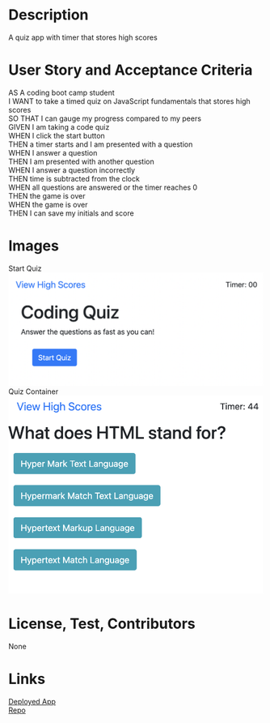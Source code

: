# Description
A quiz app with timer that stores high scores

# User Story and Acceptance Criteria
AS A coding boot camp student <br>
I WANT to take a timed quiz on JavaScript fundamentals that stores high scores <br>
SO THAT I can gauge my progress compared to my peers
<br>
GIVEN I am taking a code quiz <br>
WHEN I click the start button <br>
THEN a timer starts and I am presented with a question <br>
WHEN I answer a question <br>
THEN I am presented with another question <br>
WHEN I answer a question incorrectly <br>
THEN time is subtracted from the clock <br>
WHEN all questions are answered or the timer reaches 0 <br>
THEN the game is over <br>
WHEN the game is over <br>
THEN I can save my initials and score 

# Images 
Start Quiz
<img src="assets/imgs for readme/Screen Shot 2022-02-21 at 13.03.03.png">
<br>
Quiz Container
<img src="assets/imgs for readme/Screen Shot 2022-02-21 at 13.12.05.png">

# License, Test, Contributors
None
# Links
[Deployed App](https://pcancio.github.io/CodeQuizJSFundamentals/)
<br>
[Repo](https://github.com/pcancio/CodeQuizJSFundamentals)



